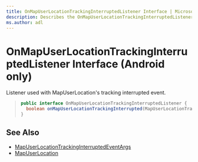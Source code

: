 ```yaml
---
title: OnMapUserLocationTrackingInterruptedListener Interface | Microsoft Docs
description: Describes the OnMapUserLocationTrackingInterruptedListener interface for Android and provides syntax and additional references.
ms.author: adl
---
```


# OnMapUserLocationTrackingInterruptedListener Interface (Android only)

Listener used with MapUserLocation's tracking interrupted event.

>```java
> public interface OnMapUserLocationTrackingInterruptedListener {
>   boolean onMapUserLocationTrackingInterrupted(MapUserLocationTrackingInterruptedEventArgs e);
> }
>```

## See Also

* [MapUserLocationTrackingInterruptedEventArgs](mapuserlocationtrackinginterruptedeventargs-class.md)
* [MapUserLocation](../mapuserlocation-class.md)
